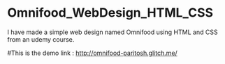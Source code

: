# Omnifood_WebDesign_HTML_CSS
I have made a simple web design named Omnifood using HTML and CSS from an udemy course.

#This is the demo link :
http://omnifood-paritosh.glitch.me/
